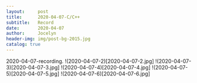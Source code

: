 ```yaml
---
layout:     post
title:      2020-04-07-C/C++
subtitle:   Record
date:       2020-04-07
author:     Jocelyn
header-img: img/post-bg-2015.jpg
catalog: true
---
```



2020-04-07-recording.
!(2020-04-07-2)[2020-04-07-2.jpg]
!(2020-04-07-3)[2020-04-07-3.jpg]
!(2020-04-07-4)[2020-04-07-4.jpg]
!(2020-04-07-5)[2020-04-07-5.jpg]
!(2020-04-07-6)[2020-04-07-6.jpg]
